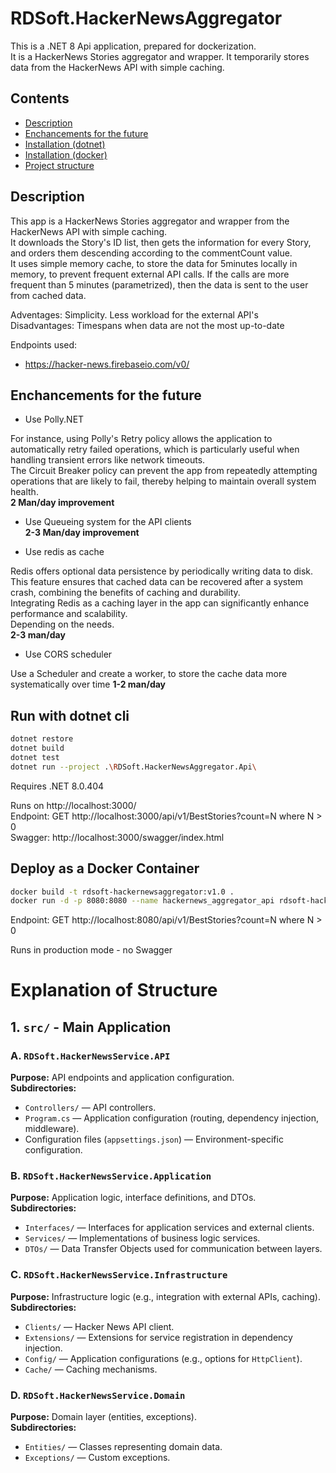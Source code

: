 # RDSoft.HackerNewsAggregator

This is a .NET 8 Api application, prepared for dockerization.<br />
It is a HackerNews Stories aggregator and wrapper. It temporarily stores data from the HackerNews API with simple caching.<br />

## Contents
- [Description](#description)
- [Enchancements for the future](#enchancements-for-the-future)
- [Installation (dotnet)](#run-with-dotnet-cli)
- [Installation (docker)](#deploy-as-a-docker-container)
- [Project structure](#explanation-of-structure)

## Description
This app is a HackerNews Stories aggregator and wrapper from the HackerNews API with simple caching.<br />
It downloads the Story's ID list, then gets the information for every Story, and orders them descending according to the commentCount value.<br />
It uses simple memory cache, to store the data for 5minutes locally in memory, to prevent frequent external API calls.
If the calls are more frequent than 5 minutes (parametrized), then the data is sent to the user from cached data.
  
Adventages: Simplicity. Less workload for the external API's<br />
Disadvantages: Timespans when data are not the most up-to-date
  
Endpoints used:
 - https://hacker-news.firebaseio.com/v0/
 
## Enchancements for the future
 - Use Polly.NET
  
For instance, using Polly's Retry policy allows the application to automatically retry failed operations, which is particularly useful when handling transient errors like network timeouts.<br />
The Circuit Breaker policy can prevent the app from repeatedly attempting operations that are likely to fail, thereby helping to maintain overall system health.<br />
**2 Man/day improvement**

- Use Queueing system for the API clients<br />
**2-3 Man/day improvement**
  
- Use redis as cache

Redis offers optional data persistence by periodically writing data to disk. This feature ensures that cached data can be recovered after a system crash, combining the benefits of caching and durability.<br />
  Integrating Redis as a caching layer in the app can significantly enhance performance and scalability.<br />
  Depending on the needs.<br />
**2-3 man/day**
  
- Use CORS scheduler
  
Use a Scheduler and create a worker, to store the cache data more systematically over time
**1-2 man/day**

## Run with dotnet cli
```bash
dotnet restore
dotnet build
dotnet test
dotnet run --project .\RDSoft.HackerNewsAggregator.Api\  
```

Requires .NET 8.0.404
  
Runs on http://localhost:3000/ <br />
Endpoint: GET http://localhost:3000/api/v1/BestStories?count=N where N > 0 <br />
Swagger: http://localhost:3000/swagger/index.html <br />
  

## Deploy as a Docker Container
```bash
docker build -t rdsoft-hackernewsaggregator:v1.0 . 
docker run -d -p 8080:8080 --name hackernews_aggregator_api rdsoft-hackernewsaggregator:v1.0
```
Endpoint: GET http://localhost:8080/api/v1/BestStories?count=N where N > 0
  
Runs in production mode - no Swagger

# Explanation of Structure

## 1. `src/` - Main Application  

### A. `RDSoft.HackerNewsService.API`  
**Purpose:** API endpoints and application configuration.  
**Subdirectories:**  
- `Controllers/` — API controllers.  
- `Program.cs` — Application configuration (routing, dependency injection, middleware).  
- Configuration files (`appsettings.json`) — Environment-specific configuration.  

### B. `RDSoft.HackerNewsService.Application`  
**Purpose:** Application logic, interface definitions, and DTOs.  
**Subdirectories:**  
- `Interfaces/` — Interfaces for application services and external clients.  
- `Services/` — Implementations of business logic services.  
- `DTOs/` — Data Transfer Objects used for communication between layers.  

### C. `RDSoft.HackerNewsService.Infrastructure`  
**Purpose:** Infrastructure logic (e.g., integration with external APIs, caching).  
**Subdirectories:**  
- `Clients/` — Hacker News API client.  
- `Extensions/` — Extensions for service registration in dependency injection.  
- `Config/` — Application configurations (e.g., options for `HttpClient`).  
- `Cache/` — Caching mechanisms.  

### D. `RDSoft.HackerNewsService.Domain`  
**Purpose:** Domain layer (entities, exceptions).  
**Subdirectories:**  
- `Entities/` — Classes representing domain data.  
- `Exceptions/` — Custom exceptions.  